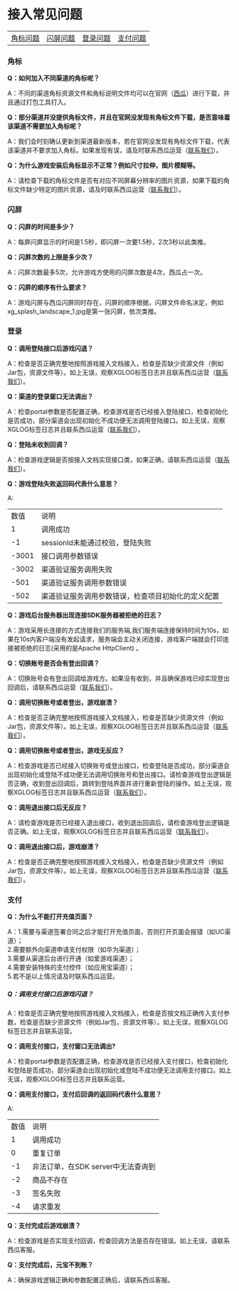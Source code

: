 # 接入常见问题

<table>

<tr>

<td> <a href="#1">角标问题</a>  </td>          <td>   <a href="#2">闪屏问题</a> </td>
<td> <a href="#4">登录问题</a>  </td>
<td> <a href="#5">支付问题</a>  </td>


</tr>

</table>


### <h3 id="1">角标</h3>


**Q：如何加入不同渠道的角标呢？**

A：不同的渠道角标资源文件和角标说明文件均可以在官网（<a href="http://doc.xgsdk.com/guide/index.php/channels/">西瓜</a>）进行下载，并且通过打包工具打入。

**Q：部分渠道并没提供角标文件，并且在官网没发现有角标文件下载，是否意味着该渠道不需要加入角标呢？**

A：我们会时刻确认更新到渠道最新版本，若在官网没发现有角标文件下载，代表该渠道并不要求加入角标。如果发现有误，请及时联系西瓜运营（<a href="mailto:FULEI1@kingsoft.com">联系我们</a>）。

**Q：为什么游戏安装后角标显示不正常？例如尺寸拉伸，图片模糊等。**

A：请检查下载的角标文件是否有对应不同屏幕分辨率的图片资源，如果下载的角标文件缺少特定的图片资源，请及时联系西瓜运营（<a href="mailto:FULEI1@kingsoft.com">联系我们</a>）。



### <h3 id="2">闪屏</h3>


**Q：闪屏的时间是多少？**

A：每屏闪屏显示的时间是1.5秒，即闪屏一次要1.5秒，2次3秒以此类推。

**Q：闪屏次数的上限是多少次？**

A：闪屏次数最多5次，允许游戏方使用的闪屏次数是4次，西瓜占一次。

**Q：闪屏的顺序有什么要求？**

A：游戏闪屏与西瓜闪屏同时存在，闪屏的顺序根据，闪屏文件命名决定，例如xg_splash_landscape_1.jpg是第一张闪屏，依次类推。


### <h3 id="4">登录</h3>


**Q：调用登陆接口后游戏闪退？**

A：检查是否正确完整地按照游戏接入文档接入，检查是否缺少资源文件（例如Jar包，资源文件等）。如上无误，观察XGLOG标签日志并且联系西瓜运营（<a href="mailto:FULEI1@kingsoft.com">联系我们</a>）。

**Q：渠道的登录窗口无法调出？**

A：检查portal参数是否配置正确，检查游戏是否已经接入登陆接口，检查初始化是否成功，部分渠道会出现初始化不成功便无法调用登陆接口。如上无误，观察XGLOG标签日志并且联系西瓜运营（<a href="mailto:FULEI1@kingsoft.com">联系我们</a>）。

**Q：登陆未收到回调？**

A：检查游戏逻辑是否按接入文档实现接口类，如果正确，请联系西瓜运营（<a href="mailto:FULEI1@kingsoft.com">联系我们</a>）。

**Q：游戏登陆失败返回码代表什么意思？**

A:
<table>
<tr>
<td>数值</td>
<td>说明</td>
</tr>
<tr>
<td>1</td>
<td>调用成功</td>
</tr>
<tr>
<td>-1</td>
<td>sessionId未能通过校验，登陆失败</td>
</tr>
<tr>
<td>-3001</td>
<td>接口调用参数错误 </td>
</tr>
<tr>
<td>-3002</td>
<td>渠道验证服务调用失败 </td>
</tr>
<tr>
<td>-501</td>
<td>渠道验证服务调用参数错误 </td>
</tr>
<tr>
<td>-502</td>
<td>渠道验证服务调用参数错误，检查项目初始化的定义配置</td>
</tr>
</table>


**Q：游戏后台服务器出现连接SDK服务器被拒绝的日志？**

A：游戏采用长连接的方式连接我们的服务端,我们服务端连接保持时间为10s，如果在10s内客户端没有发起请求，服务端会主动关闭连接，游戏客户端就会打印连接被拒绝的日志(采用的是Apache HttpClient)
。




**Q：切换账号是否会有登出回调？**

A：切换账号会有登出回调给游戏方。如果没有收到，并且确保游戏已经实现登出回调后，请联系西瓜运营（<a href="mailto:FULEI1@kingsoft.com">联系我们</a>）。

**Q：调用切换账号或者登出，游戏崩溃？**

A：检查是否正确完整地按照游戏接入文档接入，检查是否缺少资源文件（例如Jar包，资源文件等）。如上无误，观察XGLOG标签日志并且联系西瓜运营（<a href="mailto:FULEI1@kingsoft.com">联系我们</a>）。

**Q：调用切换账号或者登出，游戏无反应？**

A：检查游戏是否已经接入切换账号或登出接口，检查登陆是否成功，部分渠道会出现初始化或登陆不成功便无法调用切换账号和登出接口。请检查游戏登出逻辑是否正确，收到登出回调后，跳转到登陆界面并进行重新登陆的操作。如上无误，观察XGLOG标签日志并且联系西瓜运营（<a href="mailto:FULEI1@kingsoft.com">联系我们</a>）。

**Q：调用退出接口后无反应？**

A：请检查游戏是否已经接入退出接口，收到退出回调后，请检查游戏登出逻辑是否正确。如上无误，观察XGLOG标签日志并且联系西瓜运营（<a href="mailto:FULEI1@kingsoft.com">联系我们</a>）。

**Q：调用退出接口后，游戏崩溃？**

A：检查是否正确完整地按照游戏接入文档接入，检查是否缺少资源文件（例如Jar包，资源文件等）。如上无误，观察XGLOG标签日志并且联系西瓜运营（<a href="mailto:FULEI1@kingsoft.com">联系我们</a>）。


### <h3 id="5">支付</h3>



**Q：为什么不能打开充值页面？**

A：1.需要与渠道签署合同之后才能打开充值页面，否则打开页面会报错（如UC渠道）；</br>
   2.需要额外向渠道申请支付权限（如华为渠道）；</br>
   3.需要从渠道后台进行开通（如爱游戏渠道）；</br>
   4.需要安装特殊的支付控件（如应用宝渠道）；</br>
   5.若不是以上情况请及时联系西瓜运营。

**<h5 id="5">Q：调用支付接口后游戏闪退？</h5>**

A：检查是否正确完整地按照游戏接入文档接入，检查是否按文档正确传入支付参数，检查是否缺少资源文件（例如Jar包，资源文件等）。如上无误，观察XGLOG标签日志并且联系运营。

**Q：调用支付接口，支付窗口无法调出?**

A：检查portal参数是否配置正确，检查游戏是否已经接入支付接口，检查初始化和登陆是否成功，部分渠道会出现初始化或登陆不成功便无法调用支付接口。如上无误，观察XGLOG标签日志并且联系运营。

**Q：调用支付接口，支付后回调的返回码代表什么意思？**

A:
<table>
<tr>
<td>数值</td>
<td>说明</td>
</tr>
<tr>
<td>1</td>
<td>调用成功</td>
</tr>
<tr>
<td>0</td>
<td>重复订单</td>
</tr>
<tr>
<td>-1</td>
<td>非法订单，在SDK server中无法查询到</td>
</tr>
<tr>
<td>-2</td>
<td>商品不存在</td>
</tr>
<tr>
<td>-3</td>
<td>签名失败</td>
</tr>
<tr>
<td>-4</td>
<td>请求重发</td>
</tr>
</table>

**Q：支付完成后游戏崩溃？**

A：检查游戏是否实现支付回调，检查回调方法是否存在错误。如上无误，请联系西瓜客服。

**Q：支付完成后，元宝不到账？**

A：确保游戏逻辑正确和参数配置正确后，请联系西瓜客服。
